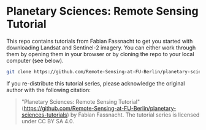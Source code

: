 # Planetary Sciences: Remote Sensing Tutorial

This repo contains tutorials from Fabian Fassnacht to get you started with downloading Landsat and Sentinel-2 imagery. You can either work through them by opening them in your browser or by cloning the repo to your local computer (see below).

```bash
git clone https://github.com/Remote-Sensing-at-FU-Berlin/planetary-sciences-tutorials.git
```

If you re-distribute this tutorial series, please acknowledge the original author with the following citation:

> "Planetary Sciences: Remote Sensing Tutorial" (https://github.com/Remote-Sensing-at-FU-Berlin/planetary-sciences-tutorials) by Fabian Fassnacht. The tutorial series is licensed under CC BY SA 4.0.
